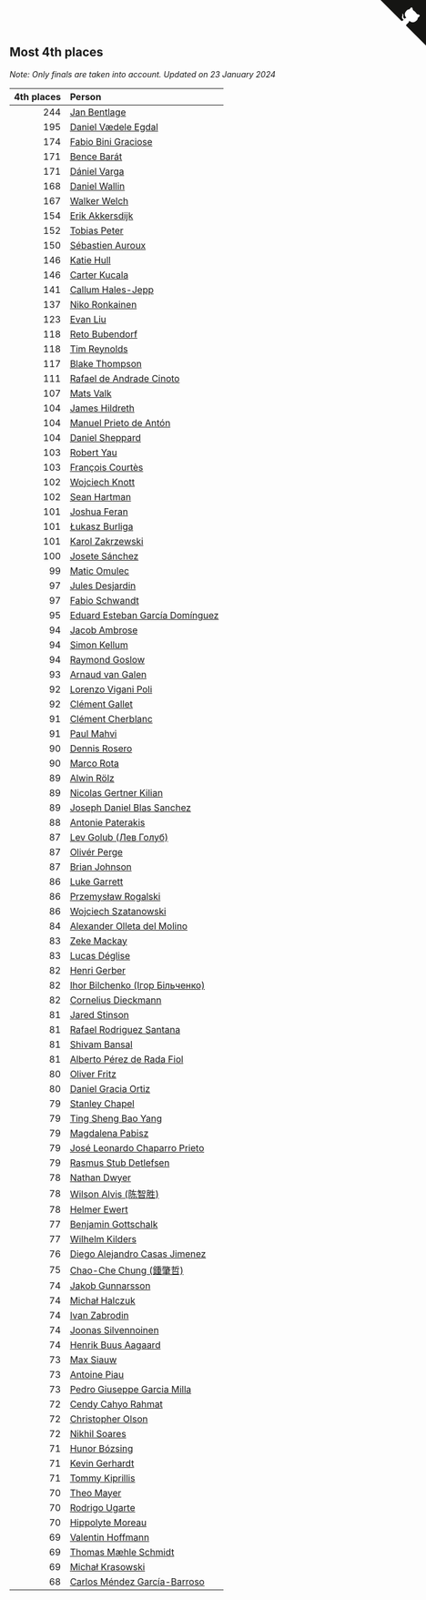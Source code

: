 ## Most 4th places

*Note: Only finals are taken into account.*
*Updated on 23 January 2024*

| 4th places | Person |
| ---: | :--- |
| 244 | [Jan Bentlage](https://www.worldcubeassociation.org/persons/2010BENT01) |
| 195 | [Daniel Vædele Egdal](https://www.worldcubeassociation.org/persons/2013EGDA01) |
| 174 | [Fabio Bini Graciose](https://www.worldcubeassociation.org/persons/2010GRAC02) |
| 171 | [Bence Barát](https://www.worldcubeassociation.org/persons/2008BARA01) |
| 171 | [Dániel Varga](https://www.worldcubeassociation.org/persons/2008VARG01) |
| 168 | [Daniel Wallin](https://www.worldcubeassociation.org/persons/2013WALL03) |
| 167 | [Walker Welch](https://www.worldcubeassociation.org/persons/2011WELC01) |
| 154 | [Erik Akkersdijk](https://www.worldcubeassociation.org/persons/2005AKKE01) |
| 152 | [Tobias Peter](https://www.worldcubeassociation.org/persons/2014PETE03) |
| 150 | [Sébastien Auroux](https://www.worldcubeassociation.org/persons/2008AURO01) |
| 146 | [Katie Hull](https://www.worldcubeassociation.org/persons/2010HULL01) |
| 146 | [Carter Kucala](https://www.worldcubeassociation.org/persons/2015KUCA01) |
| 141 | [Callum Hales-Jepp](https://www.worldcubeassociation.org/persons/2012HALE01) |
| 137 | [Niko Ronkainen](https://www.worldcubeassociation.org/persons/2010RONK01) |
| 123 | [Evan Liu](https://www.worldcubeassociation.org/persons/2009LIUE01) |
| 118 | [Reto Bubendorf](https://www.worldcubeassociation.org/persons/2012BUBE01) |
| 118 | [Tim Reynolds](https://www.worldcubeassociation.org/persons/2005REYN01) |
| 117 | [Blake Thompson](https://www.worldcubeassociation.org/persons/2010THOM03) |
| 111 | [Rafael de Andrade Cinoto](https://www.worldcubeassociation.org/persons/2007CINO01) |
| 107 | [Mats Valk](https://www.worldcubeassociation.org/persons/2007VALK01) |
| 104 | [James Hildreth](https://www.worldcubeassociation.org/persons/2009HILD01) |
| 104 | [Manuel Prieto de Antón](https://www.worldcubeassociation.org/persons/2015ANTO04) |
| 104 | [Daniel Sheppard](https://www.worldcubeassociation.org/persons/2009SHEP01) |
| 103 | [Robert Yau](https://www.worldcubeassociation.org/persons/2009YAUR01) |
| 103 | [François Courtès](https://www.worldcubeassociation.org/persons/2008COUR01) |
| 102 | [Wojciech Knott](https://www.worldcubeassociation.org/persons/2011KNOT01) |
| 102 | [Sean Hartman](https://www.worldcubeassociation.org/persons/2016HART02) |
| 101 | [Joshua Feran](https://www.worldcubeassociation.org/persons/2011FERA01) |
| 101 | [Łukasz Burliga](https://www.worldcubeassociation.org/persons/2013BURL01) |
| 101 | [Karol Zakrzewski](https://www.worldcubeassociation.org/persons/2014ZAKR01) |
| 100 | [Josete Sánchez](https://www.worldcubeassociation.org/persons/2015SANC18) |
| 99 | [Matic Omulec](https://www.worldcubeassociation.org/persons/2010OMUL02) |
| 97 | [Jules Desjardin](https://www.worldcubeassociation.org/persons/2010DESJ01) |
| 97 | [Fabio Schwandt](https://www.worldcubeassociation.org/persons/2014SCHW02) |
| 95 | [Eduard Esteban García Domínguez](https://www.worldcubeassociation.org/persons/2011EDUA01) |
| 94 | [Jacob Ambrose](https://www.worldcubeassociation.org/persons/2010AMBR01) |
| 94 | [Simon Kellum](https://www.worldcubeassociation.org/persons/2016KELL12) |
| 94 | [Raymond Goslow](https://www.worldcubeassociation.org/persons/2014GOSL01) |
| 93 | [Arnaud van Galen](https://www.worldcubeassociation.org/persons/2006GALE01) |
| 92 | [Lorenzo Vigani Poli](https://www.worldcubeassociation.org/persons/2007POLI01) |
| 92 | [Clément Gallet](https://www.worldcubeassociation.org/persons/2004GALL02) |
| 91 | [Clément Cherblanc](https://www.worldcubeassociation.org/persons/2014CHER05) |
| 91 | [Paul Mahvi](https://www.worldcubeassociation.org/persons/2012MAHV01) |
| 90 | [Dennis Rosero](https://www.worldcubeassociation.org/persons/2010ROSE03) |
| 90 | [Marco Rota](https://www.worldcubeassociation.org/persons/2009ROTA01) |
| 89 | [Alwin Rölz](https://www.worldcubeassociation.org/persons/2016ROLZ01) |
| 89 | [Nicolas Gertner Kilian](https://www.worldcubeassociation.org/persons/2013GERT01) |
| 89 | [Joseph Daniel Blas Sanchez](https://www.worldcubeassociation.org/persons/2016SANC08) |
| 88 | [Antonie Paterakis](https://www.worldcubeassociation.org/persons/2012PATE01) |
| 87 | [Lev Golub (Лев Голуб)](https://www.worldcubeassociation.org/persons/2014HOLU01) |
| 87 | [Olivér Perge](https://www.worldcubeassociation.org/persons/2007PERG01) |
| 87 | [Brian Johnson](https://www.worldcubeassociation.org/persons/2013JOHN10) |
| 86 | [Luke Garrett](https://www.worldcubeassociation.org/persons/2017GARR05) |
| 86 | [Przemysław Rogalski](https://www.worldcubeassociation.org/persons/2013ROGA02) |
| 86 | [Wojciech Szatanowski](https://www.worldcubeassociation.org/persons/2011SZAT01) |
| 84 | [Alexander Olleta del Molino](https://www.worldcubeassociation.org/persons/2008OLLE01) |
| 83 | [Zeke Mackay](https://www.worldcubeassociation.org/persons/2015MACK06) |
| 83 | [Lucas Déglise](https://www.worldcubeassociation.org/persons/2015DEGL01) |
| 82 | [Henri Gerber](https://www.worldcubeassociation.org/persons/2014GERB01) |
| 82 | [Ihor Bilchenko (Ігор Більченко)](https://www.worldcubeassociation.org/persons/2011BILC01) |
| 82 | [Cornelius Dieckmann](https://www.worldcubeassociation.org/persons/2009DIEC01) |
| 81 | [Jared Stinson](https://www.worldcubeassociation.org/persons/2014STIN01) |
| 81 | [Rafael Rodriguez Santana](https://www.worldcubeassociation.org/persons/2012SANT12) |
| 81 | [Shivam Bansal](https://www.worldcubeassociation.org/persons/2011BANS02) |
| 81 | [Alberto Pérez de Rada Fiol](https://www.worldcubeassociation.org/persons/2011FIOL01) |
| 80 | [Oliver Fritz](https://www.worldcubeassociation.org/persons/2014FRIT02) |
| 80 | [Daniel Gracia Ortiz](https://www.worldcubeassociation.org/persons/2009ORTI01) |
| 79 | [Stanley Chapel](https://www.worldcubeassociation.org/persons/2016CHAP04) |
| 79 | [Ting Sheng Bao Yang](https://www.worldcubeassociation.org/persons/2008BAOY01) |
| 79 | [Magdalena Pabisz](https://www.worldcubeassociation.org/persons/2017PABI01) |
| 79 | [José Leonardo Chaparro Prieto](https://www.worldcubeassociation.org/persons/2011CHAP01) |
| 79 | [Rasmus Stub Detlefsen](https://www.worldcubeassociation.org/persons/2014DETL01) |
| 78 | [Nathan Dwyer](https://www.worldcubeassociation.org/persons/2011DWYE02) |
| 78 | [Wilson Alvis (陈智胜)](https://www.worldcubeassociation.org/persons/2011ALVI01) |
| 78 | [Helmer Ewert](https://www.worldcubeassociation.org/persons/2015EWER01) |
| 77 | [Benjamin Gottschalk](https://www.worldcubeassociation.org/persons/2016GOTT01) |
| 77 | [Wilhelm Kilders](https://www.worldcubeassociation.org/persons/2010KILD02) |
| 76 | [Diego Alejandro Casas Jimenez](https://www.worldcubeassociation.org/persons/2014JIME05) |
| 75 | [Chao-Che Chung (鍾肇哲)](https://www.worldcubeassociation.org/persons/2012CHON03) |
| 74 | [Jakob Gunnarsson](https://www.worldcubeassociation.org/persons/2015GUNN01) |
| 74 | [Michał Halczuk](https://www.worldcubeassociation.org/persons/2006HALC01) |
| 74 | [Ivan Zabrodin](https://www.worldcubeassociation.org/persons/2012ZABR01) |
| 74 | [Joonas Silvennoinen](https://www.worldcubeassociation.org/persons/2016SILV07) |
| 74 | [Henrik Buus Aagaard](https://www.worldcubeassociation.org/persons/2006BUUS01) |
| 73 | [Max Siauw](https://www.worldcubeassociation.org/persons/2017SIAU02) |
| 73 | [Antoine Piau](https://www.worldcubeassociation.org/persons/2008PIAU01) |
| 73 | [Pedro Giuseppe Garcia Milla](https://www.worldcubeassociation.org/persons/2016MILL07) |
| 72 | [Cendy Cahyo Rahmat](https://www.worldcubeassociation.org/persons/2010RAHM02) |
| 72 | [Christopher Olson](https://www.worldcubeassociation.org/persons/2009OLSO01) |
| 72 | [Nikhil Soares](https://www.worldcubeassociation.org/persons/2015SOAR01) |
| 71 | [Hunor Bózsing](https://www.worldcubeassociation.org/persons/2009BOZS01) |
| 71 | [Kevin Gerhardt](https://www.worldcubeassociation.org/persons/2013GERH01) |
| 71 | [Tommy Kiprillis](https://www.worldcubeassociation.org/persons/2014KIPR01) |
| 70 | [Theo Mayer](https://www.worldcubeassociation.org/persons/2012MAYE01) |
| 70 | [Rodrigo Ugarte](https://www.worldcubeassociation.org/persons/2015UGAR01) |
| 70 | [Hippolyte Moreau](https://www.worldcubeassociation.org/persons/2008MORE02) |
| 69 | [Valentin Hoffmann](https://www.worldcubeassociation.org/persons/2011HOFF02) |
| 69 | [Thomas Mæhle Schmidt](https://www.worldcubeassociation.org/persons/2013SCHM02) |
| 69 | [Michał Krasowski](https://www.worldcubeassociation.org/persons/2013KRAS02) |
| 68 | [Carlos Méndez García-Barroso](https://www.worldcubeassociation.org/persons/2010GARC02) |


<a href="https://github.com/jonatanklosko/wca_statistics" class="github-corner" aria-label="View source on Github"><svg width="80" height="80" viewBox="0 0 250 250" style="fill:#151513; color:#fff; position: absolute; top: 0; border: 0; right: 0;" aria-hidden="true"><path d="M0,0 L115,115 L130,115 L142,142 L250,250 L250,0 Z"></path><path d="M128.3,109.0 C113.8,99.7 119.0,89.6 119.0,89.6 C122.0,82.7 120.5,78.6 120.5,78.6 C119.2,72.0 123.4,76.3 123.4,76.3 C127.3,80.9 125.5,87.3 125.5,87.3 C122.9,97.6 130.6,101.9 134.4,103.2" fill="currentColor" style="transform-origin: 130px 106px;" class="octo-arm"></path><path d="M115.0,115.0 C114.9,115.1 118.7,116.5 119.8,115.4 L133.7,101.6 C136.9,99.2 139.9,98.4 142.2,98.6 C133.8,88.0 127.5,74.4 143.8,58.0 C148.5,53.4 154.0,51.2 159.7,51.0 C160.3,49.4 163.2,43.6 171.4,40.1 C171.4,40.1 176.1,42.5 178.8,56.2 C183.1,58.6 187.2,61.8 190.9,65.4 C194.5,69.0 197.7,73.2 200.1,77.6 C213.8,80.2 216.3,84.9 216.3,84.9 C212.7,93.1 206.9,96.0 205.4,96.6 C205.1,102.4 203.0,107.8 198.3,112.5 C181.9,128.9 168.3,122.5 157.7,114.1 C157.9,116.9 156.7,120.9 152.7,124.9 L141.0,136.5 C139.8,137.7 141.6,141.9 141.8,141.8 Z" fill="currentColor" class="octo-body"></path></svg></a><style>.github-corner:hover .octo-arm{animation:octocat-wave 560ms ease-in-out}@keyframes octocat-wave{0%,100%{transform:rotate(0)}20%,60%{transform:rotate(-25deg)}40%,80%{transform:rotate(10deg)}}@media (max-width:500px){.github-corner:hover .octo-arm{animation:none}.github-corner .octo-arm{animation:octocat-wave 560ms ease-in-out}}</style>
